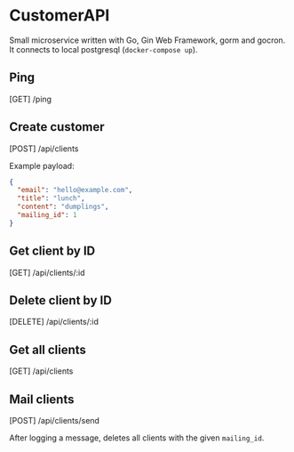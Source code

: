 # CustomerAPI

Small microservice written with Go, Gin Web Framework, gorm and gocron. It connects to local postgresql (`docker-compose up`).

## Ping
[GET] /ping

## Create customer
[POST] /api/clients

Example payload:

```json
{
  "email": "hello@example.com",
  "title": "lunch",
  "content": "dumplings",
  "mailing_id": 1
}
```

## Get client by ID
[GET] /api/clients/:id

## Delete client by ID
[DELETE] /api/clients/:id

## Get all clients
[GET] /api/clients

## Mail clients
[POST] /api/clients/send

After logging a message, deletes all clients with the given `mailing_id`.
